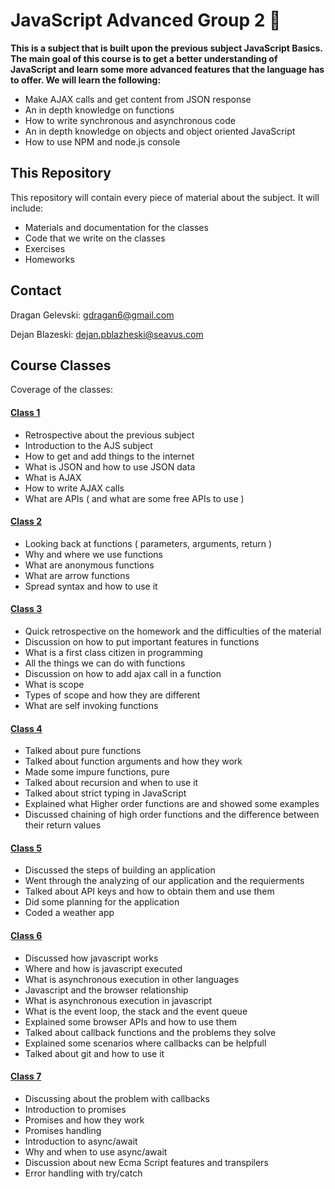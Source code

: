 # JavaScript Advanced Group 2 &#x1F4D8;
**This is a subject that is built upon the previous subject JavaScript Basics. The main goal of this course is to get a better understanding of JavaScript and learn some more advanced features that the language has to offer. We will learn the following:**
* Make AJAX calls and get content from JSON response
* An in depth knowledge on functions
* How to write synchronous and asynchronous code
* An in depth knowledge on objects and object oriented JavaScript
* How to use NPM and node.js console
## This Repository
This repository will contain every piece of material about the subject. It will include:
* Materials and documentation for the classes 
* Code that we write on the classes
* Exercises
* Homeworks
## Contact
Dragan Gelevski: gdragan6@gmail.com

Dejan Blazeski: dejan.pblazheski@seavus.com

## Course Classes
Coverage of the classes:
#### [Class 1](https://github.com/sedc-codecademy/sedc7-04-ajs/blob/master/g2/Class1/README.md)
* Retrospective about the previous subject
* Introduction to the AJS subject
* How to get and add things to the internet
* What is JSON and how to use JSON data
* What is AJAX
* How to write AJAX calls
* What are APIs ( and what are some free APIs to use )

#### [Class 2](https://github.com/sedc-codecademy/sedc7-04-ajs/blob/master/g2/Class2/README.md)
* Looking back at functions ( parameters, arguments, return )
* Why and where we use functions
* What are anonymous functions
* What are arrow functions
* Spread syntax and how to use it

#### [Class 3](https://github.com/sedc-codecademy/sedc7-04-ajs/blob/master/g2/Class3/README.md)
* Quick retrospective on the homework and the difficulties of the material
* Discussion on how to put important features in functions
* What is a first class citizen in programming
* All the things we can do with functions
* Discussion on how to add ajax call in a function
* What is scope
* Types of scope and how they are different
* What are self invoking functions

#### [Class 4](https://github.com/sedc-codecademy/sedc7-04-ajs/blob/master/g2/Class4/README.md)
* Talked about pure functions
* Talked about function arguments and how they work
* Made some impure functions, pure
* Talked about recursion and when to use it
* Talked about strict typing in JavaScript
* Explained what Higher order functions are and showed some examples
* Discussed chaining of high order functions and the difference between their return values

#### [Class 5](https://github.com/sedc-codecademy/sedc7-04-ajs/blob/master/g2/Class5/README.md)
* Discussed the steps of building an application
* Went through the analyzing of our application and the requierments
* Talked about API keys and how to obtain them and use them
* Did some planning for the application
* Coded a weather app

#### [Class 6](https://github.com/sedc-codecademy/sedc7-04-ajs/blob/master/g2/Class6/README.md)
* Discussed how javascript works
* Where and how is javascript executed
* What is asynchronous execution in other languages
* Javascript and the browser relationship
* What is asynchronous execution in javascript
* What is the event loop, the stack and the event queue
* Explained some browser APIs and how to use them
* Talked about callback functions and the problems they solve
* Explained some scenarios where callbacks can be helpfull
* Talked about git and how to use it

#### [Class 7](https://github.com/sedc-codecademy/sedc7-04-ajs/blob/master/g2/Class7/README.md)
* Discussing about the problem with callbacks
* Introduction to promises
* Promises and how they work
* Promises handling
* Introduction to async/await
* Why and when to use async/await
* Discussion about new Ecma Script features and transpilers
* Error handling with try/catch